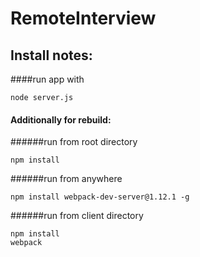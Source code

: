 # RemoteInterview

## Install notes:


####run app with
```
node server.js
```

#### Additionally for rebuild:

######run from root directory
```
npm install
```

######run from anywhere
```
npm install webpack-dev-server@1.12.1 -g
```

######run from client directory
```
npm install
webpack
```

